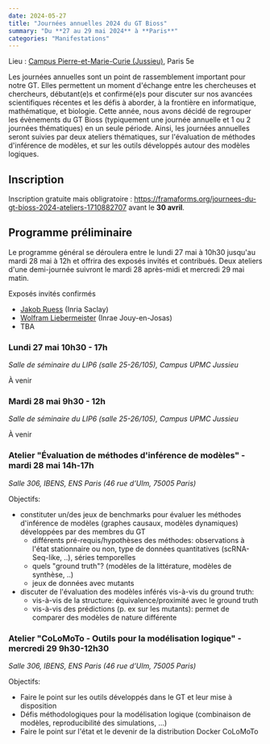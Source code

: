 ```yaml
---
date: 2024-05-27
title: "Journées annuelles 2024 du GT Bioss"
summary: "Du **27 au 29 mai 2024** à **Paris**"
categories: "Manifestations"
---
```


Lieu : [Campus Pierre-et-Marie-Curie (Jussieu)](https://sciences.sorbonne-universite.fr/sorbonne-universite-campus-pierre-et-marie-curie), Paris 5e

Les journées annuelles sont un point de rassemblement important pour notre GT. Elles permettent un moment d'échange entre les chercheuses et chercheurs, débutant(e)s et confirmé(e)s pour discuter sur nos avancées scientifiques récentes et les défis à aborder, à la frontière en informatique, mathématique, et biologie.
Cette année, nous avons décidé de regrouper les évènements du GT Bioss (typiquement une journée annuelle et 1 ou 2 journées thématiques) en un seule période. Ainsi, les journées annuelles seront suivies par deux ateliers thématiques, sur l'évaluation de méthodes d'inférence de modèles, et sur les outils développés autour des modèles logiques.

## Inscription

Inscription gratuite mais obligratoire : https://framaforms.org/journees-du-gt-bioss-2024-ateliers-1710882707 avant le **30 avril**.

## Programme préliminaire

Le programme général se déroulera entre le lundi 27 mai à 10h30 jusqu'au mardi 28 mai à 12h et offrira des exposés invités et contribués.
Deux ateliers d'une demi-journée suivront le mardi 28 après-midi et mercredi 29 mai matin.

Exposés invités confirmés
- [Jakob Ruess](https://www.inria.fr/fr/jakob-ruess) (Inria Saclay)
- [Wolfram Liebermeister](http://genome.jouy.inra.fr/~wliebermeis/index_en.html) (Inrae Jouy-en-Josas)
- TBA

### Lundi 27 mai 10h30 - 17h
*Salle de séminaire du LIP6 (salle 25-26/105), Campus UPMC Jussieu*

À venir

### Mardi 28 mai 9h30 - 12h
*Salle de séminaire du LIP6 (salle 25-26/105), Campus UPMC Jussieu*

À venir

### Atelier "Évaluation de méthodes d'inférence de modèles" - mardi 28 mai 14h-17h
*Salle 306, IBENS, ENS Paris (46 rue d’Ulm, 75005 Paris)*

Objectifs:
- constituter un/des jeux de benchmarks pour évaluer les méthodes d'inférence de modèles (graphes causaux, modèles dynamiques) développées par des membres du GT
    - différents pré-requis/hypothèses des méthodes: observations à l'état stationnaire ou non, type de données quantitatives (scRNA-Seq-like, ..), séries temporelles
    - quels "ground truth"? (modèles de la littérature, modèles de synthèse, ..)
    - jeux de données avec mutants
- discuter de l'évaluation des modèles inférés vis-à-vis du ground truth:
    - vis-à-vis de la structure: équivalence/proximité avec le ground truth
    - vis-à-vis des prédictions (p. ex sur les mutants): permet de comparer des modèles de nature différente

### Atelier "CoLoMoTo - Outils pour la modélisation logique" - mercredi 29 9h30-12h30
*Salle 306, IBENS, ENS Paris (46 rue d’Ulm, 75005 Paris)*

Objectifs:
- Faire le point sur les outils développés dans le GT et leur mise à disposition
- Défis méthodologiques pour la modélisation logique (combinaison de modèles, reproducibilité des simulations, ...)
- Faire le point sur l'état et le devenir de la distribution Docker CoLoMoTo
